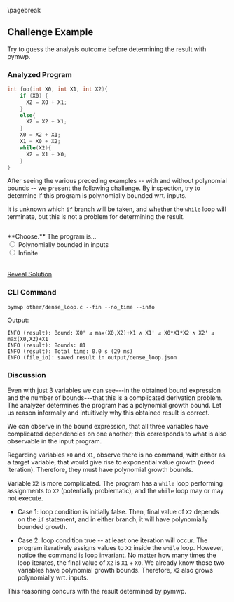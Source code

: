 \pagebreak

## Challenge Example

Try to guess the analysis outcome before determining the result with pymwp.

### Analyzed Program

```c
int foo(int X0, int X1, int X2){
    if (X0) {
      X2 = X0 + X1;
    }
    else{
      X2 = X2 + X1;
    }
    X0 = X2 + X1;
    X1 = X0 + X2;
    while(X2){
      X2 = X1 + X0;
    }
}
```

After seeing the various preceding examples -- with and without polynomial bounds -- we present the following challenge.
By inspection, try to determine if this program is polynomially bounded wrt. inputs.

It is unknown which `if` branch will be taken, and whether the `while` loop will terminate,
but this is not a problem for determining the result.


<div class="challenge" style="margin-top:2em">
**Choose.** The program is...
 
<div class="form-check">
  <input class="form-check-input" type="radio" name="flexRadio" id="P required" required>
  <label class="form-check-label" for="flexRadioDefault1">Polynomially bounded in inputs</label>
</div>
<div class="form-check">
  <input class="form-check-input" type="radio" name="flexRadio" id="Infinite">
  <label class="form-check-label" for="flexRadioDefault2">Infinite</label>
</div>

<br/>

<a class="btn btn-primary" data-bs-toggle="collapse" href="#solution" role="button" aria-expanded="true"
aria-controls="solution">Reveal Solution</a>
</div>


<div class="collapse" id="solution"> 

### CLI Command

```console
pymwp other/dense_loop.c --fin --no_time --info
```

Output:

```console
INFO (result): Bound: X0' ≤ max(X0,X2)+X1 ∧ X1' ≤ X0*X1*X2 ∧ X2' ≤ max(X0,X2)+X1
INFO (result): Bounds: 81
INFO (result): Total time: 0.0 s (29 ms)
INFO (file_io): saved result in output/dense_loop.json
```

### Discussion

Even with just 3 variables we can see---in the obtained bound expression and the number of bounds---that this is a complicated derivation problem.
The analyzer determines the program has a polynomial growth bound. 
Let us reason informally and intuitively why this obtained result is correct.

We can observe in the bound expression, that all three variables have complicated dependencies on one another; 
this corresponds to what is also observable in the input program.

Regarding variables $\texttt{X0}$ and $\texttt{X1}$,
observe there is no command, with either as a target variable, that would give rise to exponential value growth (need iteration).
Therefore, they must have polynomial growth bounds.

Variable $\texttt{X2}$ is more complicated.
The program has a `while` loop performing assignments to $\texttt{X2}$ (potentially problematic), and the `while` loop may or may not execute.

* Case 1: loop condition is initially false.
  Then, final value of $\texttt{X2}$ depends on the `if` statement, and in either branch, it will have polynomially bounded growth.

* Case 2: loop condition true -- at least one iteration will occur.
  The program iteratively assigns values to $\texttt{X2}$  inside the `while` loop.
  However, notice the command is loop invariant.
  No matter how many times the loop iterates, the final value of $\texttt{X2}$ is $\texttt{X1} + \texttt{X0}$.
  We already know those two variables have polynomial growth bounds.
  Therefore, $\texttt{X2}$ also grows polynomially wrt. inputs.

This reasoning concurs with the result determined by pymwp.

</div>
